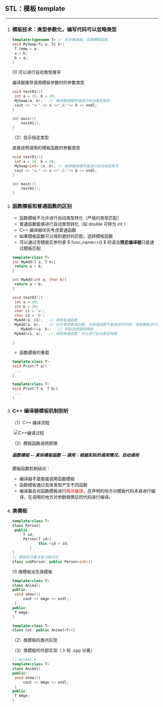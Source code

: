 ## STL：模板 template

------

1. ### 模板技术：类型参数化，编写代码可以忽略类型

   ```c++
   template<typename T> // 告诉编译器，这是模板函数
   void MySwap(T& a, T& b){
   	T temp = a;
   	a = b;
   	b = a;
   }
   
   ```

   (1) 可以进行自动类型推导

   编译器推导调用模板参数时的参数类型

   ```c++
   void test01(){
   	int a = 10, b = 20;
   	MySwap(a, b);	// 编译器根据传值进行自动类型推导
   	cout << "a:" << a <<",b:"<< b << endl;
   }
   
   int main(){
       test01();
   }
   ```

   （2）显示指定类型

   直接说明调用的模板函数的参数类型

   ```c++
   void test01(){
   	int a = 10, b = 20;
   	MySwap<int> (a, b);	// 编译器根据传值进行自动类型推导
   	cout << "a:" << a <<",b:"<< b << endl;
   }
   
   int main(){
       test01();
   }
   ```

2. ### 函数模板和普通函数的区别

   - 函数模板不允许进行自动类型转化（严格的类型匹配）
   - 普通函数能够进行自动类型转化（如 double 可转为 int ）
   - C++ 编译器优先考虑普通函数
   - 如果模板函数可以得到更好的匹配，选择模板函数
   - 可以通过空模板实参列表 $ func\_name<>() $ 的语法**限定编译器**只能通过模板匹配

   ```c++
   template<class T>
   int MyAdd(T a, T b){
   	return a + b;
   }
   
   int MyAdd(int a, char b){
   	return a + b;
   }
   
   void test02(){
   	int a = 10;
   	int b = 20;
   	char c1 = 'a';
   	char c2 = 'b';
   	MyAdd(a, c1);	// 调用普通函数
   	MyAdd(a, b);	// 优先考虑普通函数，当普通函数不最满足的时候，调用模板进行匹配
       MyAdd<>(a, b);	// 特别选择调用模板
   	MyAdd(c1, a);	// 调用普通函数：可以进行自动类型转换
       
   }
   ```

   - 函数模板的重载

   ```c++
   template<class T>
   void Print(T a){
   	...
   }
   
   template<class T>
   void Print(T a, T b){
   	...
   }
   ```

3. ### C++  编译器模板机制剖析

   （1）C++ 编译流程

   ​		![C++编译过程](F:\YWM_work\C++\STL\images\C++编译过程.jpg)

   （2）模板函数调用原理

   ##### 函数模板  -- 具体模板函数 -- 调用：根据实际的调用情况，自动调用

   模板函数机制结论：

   - 编译器不是直接调用函数模板
   - 函数模板通过具体类型产生不同函数
   - 编译器会对函数模板进行<font color='red'>两次编译</font>，在声明的地方对模板代码本身进行编译，在调用的地方对参数替换后的代码进行编译。

4. ###  类模板

   ```c++
   template<class T>
   class Person{
   	public:
   		T id;
   	    Person(T id){
               this->id = id;
           }
   }
   // 要指定对象才能分配内存
   class subPerson: public Person<int>{}
   ```

   (1) 类模板派生类模板

   ```c++
   template<class T>
   class Animal{
   public:
   	void show(){
   		cout << mAge << endl;
   	}
   public:
   	T mAge;
   }
   
   template<class T>
   class Cat: public Animal<T>{}
   ```

   （2）类模板的类内实现

   （3）类模板的外部实现（.h 和 .cpp 分离）

   ```c++
   // Animal.h
   template<class T>
   class Animal{
   public:
   	void show(){
   		cout << mAge << endl;
   	}
   public:
   	T mAge;
   }
   ```

   



